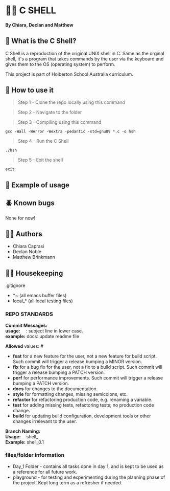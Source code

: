 #  🌊🐚 C SHELL 
#### By Chiara, Declan and Matthew

## 🤿 What is the C Shell? 

C Shell is a reproduction of the original UNIX shell in C. Same as the orginal shell, it's a program that takes commands by the user via the keyboard and gives them to the OS (operating system) to perform. 

This project is part of Holberton School Australia curriculum. 

## 🦪 How to use it 

> Step 1 - Clone the repo locally using this command

> Step 2 - Navigate to the folder 

> Step 3 - Compiling using this command 
```
gcc -Wall -Werror -Wextra -pedantic -std=gnu89 *.c -o hsh 
```

> Step 4 - Run the C Shell
```
./hsh
```
> Step 5 - Exit the shell 
```
exit 
```

## 🦀 Example of usage

## 🪲 Known bugs

None for now!

## ✍🏽 Authors

- Chiara Caprasi
- Declan Noble
- Matthew Brinkmann 

## 🧹🧺 Housekeeping


.gitignore
- *~ (all emacs buffer files)
- local_* (all local testing files)

### REPO STANDARDS
**Commit Messages:**   
**usage:**   <type>: subject line in lower case.   
**example:** docs: update readme file   

**Allowed** <type> values: #
- **feat** for a new feature for the user, not a new feature for build script. Such commit will trigger a release bumping a MINOR version.
- **fix** for a bug fix for the user, not a fix to a build script. Such commit will trigger a release bumping a PATCH version.
- **perf** for performance improvements. Such commit will trigger a release bumping a PATCH version.
- **docs** for changes to the documentation.
- **style** for formatting changes, missing semicolons, etc.
- **refactor** for refactoring production code, e.g. renaming a variable.
- **test** for adding missing tests, refactoring tests; no production code change.
- **build** for updating build configuration, development tools or other changes irrelevant to the user.
   
**Branch Naming:**   
**Usage:**   shell_<tasknumber>   
**Example:** shell_0.1   

### files/folder information
- Day_1 Folder - contains all tasks done in day 1, and is kept to be used as a reference for all future work.
- playground - for testing and experimenting during the planning phase of the project. Kept long term as a refresher if needed.
